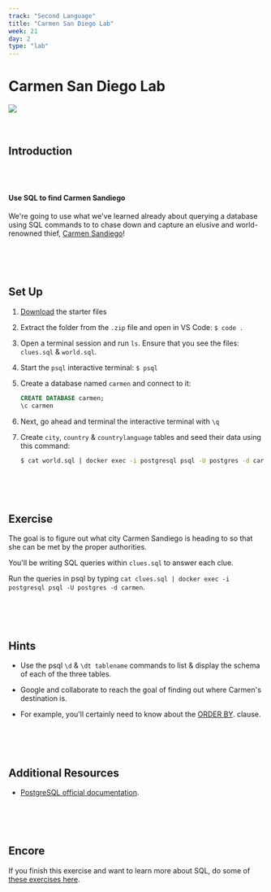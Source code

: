 ```yaml
---
track: "Second Language"
title: "Carmen San Diego Lab"
week: 21
day: 2
type: "lab"
---
```


# Carmen San Diego Lab 


<img src="https://i.imgur.com/OGKTx2f.jpg">


<br>
<br>
<br>


## Introduction

<br>
<br>



#### Use SQL to find Carmen Sandiego

We're going to use what we've learned already about querying a database using SQL commands to to chase down and capture an elusive and world-renowned thief, [Carmen Sandiego](https://en.wikipedia.org/wiki/Carmen_Sandiego)!


<br>
<br>
<br>


## Set Up

1. <a download href="/downloads/second_language/carmen-san-diego-lab/sql-lab.zip">Download</a> the starter files

2. Extract the folder from the `.zip` file and open in VS Code: `$ code .`

3. Open a terminal session and run `ls`.  Ensure that you see the files: `clues.sql` & `world.sql`.

4. Start the `psql` interactive terminal: `$ psql`

5. Create a database named `carmen` and connect to it:

	```sql
	CREATE DATABASE carmen;
	\c carmen
	```
6. Next, go ahead and terminal the interactive terminal with `\q`

7. Create `city`, `country` & `countrylanguage` tables and seed their data using this command:

	```bash
	$ cat world.sql | docker exec -i postgresql psql -U postgres -d carmen
	```

<br>
<br>
<br>



## Exercise

The goal is to figure out what city Carmen Sandiego is heading to so that she can be met by the proper authorities.

You'll be writing SQL queries within `clues.sql` to answer each clue.

Run the queries in psql by typing `cat clues.sql | docker exec -i postgresql psql -U postgres -d carmen`.


<br>
<br>
<br>


## Hints

- Use the psql `\d` & `\dt tablename` commands to list & display the schema of each of the three tables.

- Google and collaborate to reach the goal of finding out where Carmen's destination is.

- For example, you'll certainly need to know about the [ORDER BY](http://www.postgresqltutorial.com/postgresql-order-by/). clause.

<br>
<br>
<br>



## Additional Resources

- [PostgreSQL official documentation](http://www.postgresql.org/docs/).


<br>
<br>
<br>



## Encore 

If you finish this exercise and want to learn more about SQL, do some of [these exercises here](https://pgexercises.com/).